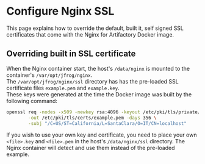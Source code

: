 # Configure Nginx SSL
This page explains how to override the default, built it, self signed SSL certificates that come with the 
Nginx for Artifactory Docker image.

## Overriding built in SSL certificate
When the Nginx container start, the host's `/data/nginx` is mounted to the container's `/var/opt/jfrog/nginx`.  
The `/var/opt/jfrog/nginx/ssl` directory has has the pre-loaded SSL certificate files `example.pem` and `example.key`.  
These keys were generated at the time the Docker image was built by the following command:  
```bash
openssl req -nodes -x509 -newkey rsa:4096 -keyout /etc/pki/tls/private/example.key \
        -out /etc/pki/tls/certs/example.pem -days 356 \
        -subj "/C=US/ST=California/L=SantaClara/O=IT/CN=localhost"
```
If you wish to use your own key and certificate, you need to place your own `<file>.key` and `<file>.pem` in the host's 
`/data/nginx/ssl` directory. The Nginx container will detect and use them instead of the pre-loaded example.
